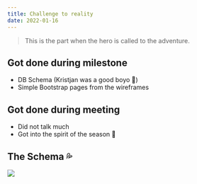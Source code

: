```yaml
---
title: Challenge to reality
date: 2022-01-16
---
```

> This is the part when the hero is called to the adventure. 

## Got done during milestone
- DB Schema (Kristjan was a good boyo 🐶)
- Simple Bootstrap pages from the wireframes



## Got done during meeting
- Did not talk much 
- Got into the spirit of the season 🎄

## The Schema 💦 
![](/retro3/db.png)
